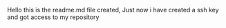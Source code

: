 Hello this is the readme.md file created,
Just now i have created a ssh key and got access to my repository